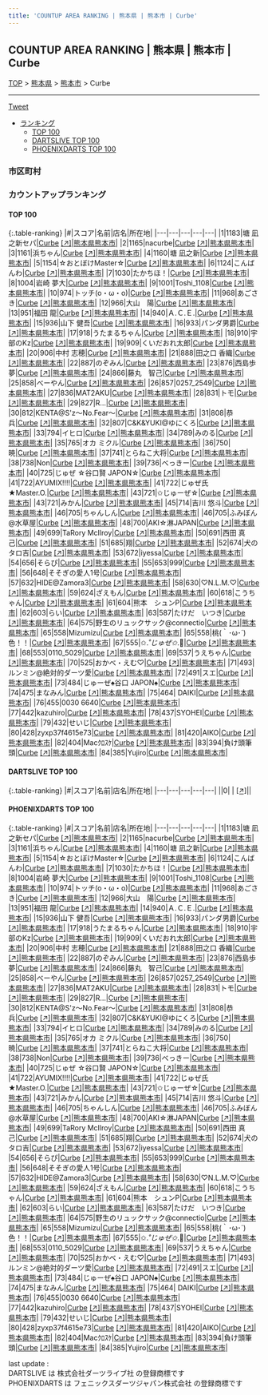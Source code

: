 ```yaml
---
title: 'COUNTUP AREA RANKING | 熊本県 | 熊本市 | Curbe'
---
```

## COUNTUP AREA RANKING | 熊本県 | 熊本市 | Curbe

[TOP](/darts/rank/) > [熊本県](/darts/rank/熊本県/) > [熊本市](/darts/rank/熊本県/熊本市/) > Curbe

___

<a href="https://twitter.com/share?ref_src=twsrc%5Etfw" data-text="COUNTUP AREA RANKING | 熊本県熊本市Curbe" class="twitter-share-button" data-hashtags="DARTSLIVE,PHOENIXDARTS,darts,ダーツ" data-show-count="false">Tweet</a>

* [ランキング](#カウントアップランキング)
    * [TOP 100](#top-100)
    * [DARTSLIVE TOP 100](#dartslive-top-100)
    * [PHOENIXDARTS TOP 100](#phoenixdarts-top-100)

### 市区町村

<ul>

</ul>

### カウントアップランキング

#### TOP 100



{:.table-ranking}
|#|スコア|名前|店名|所在地|
|---|---|---|---|---|
|1|1183|<span class="rank-name-pd">塘 凪之新セパ</span>|<a href="/darts/rank/shops/54722.html">Curbe</a> <a href="https://vs.phoenixdarts.com/jp/shop/shopDetailInfo/s_54722?s_seq=54722">[↗]</a>|<a href="/darts/rank/熊本県/熊本市">熊本県熊本市</a>|
|2|1165|<span class="rank-name-pd">nacurbe</span>|<a href="/darts/rank/shops/54722.html">Curbe</a> <a href="https://vs.phoenixdarts.com/jp/shop/shopDetailInfo/s_54722?s_seq=54722">[↗]</a>|<a href="/darts/rank/熊本県/熊本市">熊本県熊本市</a>|
|3|1161|<span class="rank-name-pd">浜ちゃん</span>|<a href="/darts/rank/shops/54722.html">Curbe</a> <a href="https://vs.phoenixdarts.com/jp/shop/shopDetailInfo/s_54722?s_seq=54722">[↗]</a>|<a href="/darts/rank/熊本県/熊本市">熊本県熊本市</a>|
|4|1160|<span class="rank-name-pd"><span class="pro-icon-pd"></span>塘 凪之新</span>|<a href="/darts/rank/shops/54722.html">Curbe</a> <a href="https://vs.phoenixdarts.com/jp/shop/shopDetailInfo/s_54722?s_seq=54722">[↗]</a>|<a href="/darts/rank/熊本県/熊本市">熊本県熊本市</a>|
|5|1154|<span class="rank-name-pd">☆おとぼけMaster☆</span>|<a href="/darts/rank/shops/54722.html">Curbe</a> <a href="https://vs.phoenixdarts.com/jp/shop/shopDetailInfo/s_54722?s_seq=54722">[↗]</a>|<a href="/darts/rank/熊本県/熊本市">熊本県熊本市</a>|
|6|1124|<span class="rank-name-pd">こんばんわ</span>|<a href="/darts/rank/shops/54722.html">Curbe</a> <a href="https://vs.phoenixdarts.com/jp/shop/shopDetailInfo/s_54722?s_seq=54722">[↗]</a>|<a href="/darts/rank/熊本県/熊本市">熊本県熊本市</a>|
|7|1030|<span class="rank-name-pd">たかちほ！</span>|<a href="/darts/rank/shops/54722.html">Curbe</a> <a href="https://vs.phoenixdarts.com/jp/shop/shopDetailInfo/s_54722?s_seq=54722">[↗]</a>|<a href="/darts/rank/熊本県/熊本市">熊本県熊本市</a>|
|8|1004|<span class="rank-name-pd"><span class="pro-icon-pd"></span>岩崎 夢大</span>|<a href="/darts/rank/shops/54722.html">Curbe</a> <a href="https://vs.phoenixdarts.com/jp/shop/shopDetailInfo/s_54722?s_seq=54722">[↗]</a>|<a href="/darts/rank/熊本県/熊本市">熊本県熊本市</a>|
|9|1001|<span class="rank-name-pd">Toshi_1108</span>|<a href="/darts/rank/shops/54722.html">Curbe</a> <a href="https://vs.phoenixdarts.com/jp/shop/shopDetailInfo/s_54722?s_seq=54722">[↗]</a>|<a href="/darts/rank/熊本県/熊本市">熊本県熊本市</a>|
|10|974|<span class="rank-name-pd">トッチ(o・ω・o)</span>|<a href="/darts/rank/shops/54722.html">Curbe</a> <a href="https://vs.phoenixdarts.com/jp/shop/shopDetailInfo/s_54722?s_seq=54722">[↗]</a>|<a href="/darts/rank/熊本県/熊本市">熊本県熊本市</a>|
|11|968|<span class="rank-name-pd">あごさき</span>|<a href="/darts/rank/shops/54722.html">Curbe</a> <a href="https://vs.phoenixdarts.com/jp/shop/shopDetailInfo/s_54722?s_seq=54722">[↗]</a>|<a href="/darts/rank/熊本県/熊本市">熊本県熊本市</a>|
|12|966|<span class="rank-name-pd">大山　陽</span>|<a href="/darts/rank/shops/54722.html">Curbe</a> <a href="https://vs.phoenixdarts.com/jp/shop/shopDetailInfo/s_54722?s_seq=54722">[↗]</a>|<a href="/darts/rank/熊本県/熊本市">熊本県熊本市</a>|
|13|951|<span class="rank-name-pd"><span class="pro-icon-pd"></span>福田 龍</span>|<a href="/darts/rank/shops/54722.html">Curbe</a> <a href="https://vs.phoenixdarts.com/jp/shop/shopDetailInfo/s_54722?s_seq=54722">[↗]</a>|<a href="/darts/rank/熊本県/熊本市">熊本県熊本市</a>|
|14|940|<span class="rank-name-pd">Ａ.Ｃ.Ｅ.</span>|<a href="/darts/rank/shops/54722.html">Curbe</a> <a href="https://vs.phoenixdarts.com/jp/shop/shopDetailInfo/s_54722?s_seq=54722">[↗]</a>|<a href="/darts/rank/熊本県/熊本市">熊本県熊本市</a>|
|15|936|<span class="rank-name-pd"><span class="pro-icon-pd"></span>山下 健吾</span>|<a href="/darts/rank/shops/54722.html">Curbe</a> <a href="https://vs.phoenixdarts.com/jp/shop/shopDetailInfo/s_54722?s_seq=54722">[↗]</a>|<a href="/darts/rank/熊本県/熊本市">熊本県熊本市</a>|
|16|933|<span class="rank-name-pd">パンダ男爵</span>|<a href="/darts/rank/shops/54722.html">Curbe</a> <a href="https://vs.phoenixdarts.com/jp/shop/shopDetailInfo/s_54722?s_seq=54722">[↗]</a>|<a href="/darts/rank/熊本県/熊本市">熊本県熊本市</a>|
|17|918|<span class="rank-name-pd">うたまるちゃん</span>|<a href="/darts/rank/shops/54722.html">Curbe</a> <a href="https://vs.phoenixdarts.com/jp/shop/shopDetailInfo/s_54722?s_seq=54722">[↗]</a>|<a href="/darts/rank/熊本県/熊本市">熊本県熊本市</a>|
|18|910|<span class="rank-name-pd">宇部のKz</span>|<a href="/darts/rank/shops/54722.html">Curbe</a> <a href="https://vs.phoenixdarts.com/jp/shop/shopDetailInfo/s_54722?s_seq=54722">[↗]</a>|<a href="/darts/rank/熊本県/熊本市">熊本県熊本市</a>|
|19|909|<span class="rank-name-pd">くいだおれ太郎</span>|<a href="/darts/rank/shops/54722.html">Curbe</a> <a href="https://vs.phoenixdarts.com/jp/shop/shopDetailInfo/s_54722?s_seq=54722">[↗]</a>|<a href="/darts/rank/熊本県/熊本市">熊本県熊本市</a>|
|20|906|<span class="rank-name-pd"><span class="pro-icon-pd"></span>中村 志穂</span>|<a href="/darts/rank/shops/54722.html">Curbe</a> <a href="https://vs.phoenixdarts.com/jp/shop/shopDetailInfo/s_54722?s_seq=54722">[↗]</a>|<a href="/darts/rank/熊本県/熊本市">熊本県熊本市</a>|
|21|888|<span class="rank-name-pd"><span class="pro-icon-pd"></span>田之口 香織</span>|<a href="/darts/rank/shops/54722.html">Curbe</a> <a href="https://vs.phoenixdarts.com/jp/shop/shopDetailInfo/s_54722?s_seq=54722">[↗]</a>|<a href="/darts/rank/熊本県/熊本市">熊本県熊本市</a>|
|22|887|<span class="rank-name-pd">のぞみん</span>|<a href="/darts/rank/shops/54722.html">Curbe</a> <a href="https://vs.phoenixdarts.com/jp/shop/shopDetailInfo/s_54722?s_seq=54722">[↗]</a>|<a href="/darts/rank/熊本県/熊本市">熊本県熊本市</a>|
|23|876|<span class="rank-name-pd">西島歩夢</span>|<a href="/darts/rank/shops/54722.html">Curbe</a> <a href="https://vs.phoenixdarts.com/jp/shop/shopDetailInfo/s_54722?s_seq=54722">[↗]</a>|<a href="/darts/rank/熊本県/熊本市">熊本県熊本市</a>|
|24|866|<span class="rank-name-pd">藤丸　智己</span>|<a href="/darts/rank/shops/54722.html">Curbe</a> <a href="https://vs.phoenixdarts.com/jp/shop/shopDetailInfo/s_54722?s_seq=54722">[↗]</a>|<a href="/darts/rank/熊本県/熊本市">熊本県熊本市</a>|
|25|858|<span class="rank-name-pd">べーやん</span>|<a href="/darts/rank/shops/54722.html">Curbe</a> <a href="https://vs.phoenixdarts.com/jp/shop/shopDetailInfo/s_54722?s_seq=54722">[↗]</a>|<a href="/darts/rank/熊本県/熊本市">熊本県熊本市</a>|
|26|857|<span class="rank-name-pd">0257_2549</span>|<a href="/darts/rank/shops/54722.html">Curbe</a> <a href="https://vs.phoenixdarts.com/jp/shop/shopDetailInfo/s_54722?s_seq=54722">[↗]</a>|<a href="/darts/rank/熊本県/熊本市">熊本県熊本市</a>|
|27|836|<span class="rank-name-pd">MAT2AKU</span>|<a href="/darts/rank/shops/54722.html">Curbe</a> <a href="https://vs.phoenixdarts.com/jp/shop/shopDetailInfo/s_54722?s_seq=54722">[↗]</a>|<a href="/darts/rank/熊本県/熊本市">熊本県熊本市</a>|
|28|831|<span class="rank-name-pd">トモ</span>|<a href="/darts/rank/shops/54722.html">Curbe</a> <a href="https://vs.phoenixdarts.com/jp/shop/shopDetailInfo/s_54722?s_seq=54722">[↗]</a>|<a href="/darts/rank/熊本県/熊本市">熊本県熊本市</a>|
|29|827|<span class="rank-name-pd">R...</span>|<a href="/darts/rank/shops/54722.html">Curbe</a> <a href="https://vs.phoenixdarts.com/jp/shop/shopDetailInfo/s_54722?s_seq=54722">[↗]</a>|<a href="/darts/rank/熊本県/熊本市">熊本県熊本市</a>|
|30|812|<span class="rank-name-pd">KENTA@S&#x27;z〜No.Fear〜</span>|<a href="/darts/rank/shops/54722.html">Curbe</a> <a href="https://vs.phoenixdarts.com/jp/shop/shopDetailInfo/s_54722?s_seq=54722">[↗]</a>|<a href="/darts/rank/熊本県/熊本市">熊本県熊本市</a>|
|31|808|<span class="rank-name-pd">恭兵</span>|<a href="/darts/rank/shops/54722.html">Curbe</a> <a href="https://vs.phoenixdarts.com/jp/shop/shopDetailInfo/s_54722?s_seq=54722">[↗]</a>|<a href="/darts/rank/熊本県/熊本市">熊本県熊本市</a>|
|32|807|<span class="rank-name-pd">C&amp;K&amp;YUKI@ゆにくろ</span>|<a href="/darts/rank/shops/54722.html">Curbe</a> <a href="https://vs.phoenixdarts.com/jp/shop/shopDetailInfo/s_54722?s_seq=54722">[↗]</a>|<a href="/darts/rank/熊本県/熊本市">熊本県熊本市</a>|
|33|794|<span class="rank-name-pd">イヒロ</span>|<a href="/darts/rank/shops/54722.html">Curbe</a> <a href="https://vs.phoenixdarts.com/jp/shop/shopDetailInfo/s_54722?s_seq=54722">[↗]</a>|<a href="/darts/rank/熊本県/熊本市">熊本県熊本市</a>|
|34|789|<span class="rank-name-pd">みのる</span>|<a href="/darts/rank/shops/54722.html">Curbe</a> <a href="https://vs.phoenixdarts.com/jp/shop/shopDetailInfo/s_54722?s_seq=54722">[↗]</a>|<a href="/darts/rank/熊本県/熊本市">熊本県熊本市</a>|
|35|765|<span class="rank-name-pd">オカ ミクル</span>|<a href="/darts/rank/shops/54722.html">Curbe</a> <a href="https://vs.phoenixdarts.com/jp/shop/shopDetailInfo/s_54722?s_seq=54722">[↗]</a>|<a href="/darts/rank/熊本県/熊本市">熊本県熊本市</a>|
|36|750|<span class="rank-name-pd">暁</span>|<a href="/darts/rank/shops/54722.html">Curbe</a> <a href="https://vs.phoenixdarts.com/jp/shop/shopDetailInfo/s_54722?s_seq=54722">[↗]</a>|<a href="/darts/rank/熊本県/熊本市">熊本県熊本市</a>|
|37|741|<span class="rank-name-pd">とらねこ大将</span>|<a href="/darts/rank/shops/54722.html">Curbe</a> <a href="https://vs.phoenixdarts.com/jp/shop/shopDetailInfo/s_54722?s_seq=54722">[↗]</a>|<a href="/darts/rank/熊本県/熊本市">熊本県熊本市</a>|
|38|738|<span class="rank-name-pd">Non</span>|<a href="/darts/rank/shops/54722.html">Curbe</a> <a href="https://vs.phoenixdarts.com/jp/shop/shopDetailInfo/s_54722?s_seq=54722">[↗]</a>|<a href="/darts/rank/熊本県/熊本市">熊本県熊本市</a>|
|39|736|<span class="rank-name-pd">べっきー</span>|<a href="/darts/rank/shops/54722.html">Curbe</a> <a href="https://vs.phoenixdarts.com/jp/shop/shopDetailInfo/s_54722?s_seq=54722">[↗]</a>|<a href="/darts/rank/熊本県/熊本市">熊本県熊本市</a>|
|40|725|<span class="rank-name-pd">じゅぜ ☆谷口賢 JAPON☆</span>|<a href="/darts/rank/shops/54722.html">Curbe</a> <a href="https://vs.phoenixdarts.com/jp/shop/shopDetailInfo/s_54722?s_seq=54722">[↗]</a>|<a href="/darts/rank/熊本県/熊本市">熊本県熊本市</a>|
|41|722|<span class="rank-name-pd">AYUMIX!!!!</span>|<a href="/darts/rank/shops/54722.html">Curbe</a> <a href="https://vs.phoenixdarts.com/jp/shop/shopDetailInfo/s_54722?s_seq=54722">[↗]</a>|<a href="/darts/rank/熊本県/熊本市">熊本県熊本市</a>|
|41|722|<span class="rank-name-pd">じゅぜ氏★Master.O.</span>|<a href="/darts/rank/shops/54722.html">Curbe</a> <a href="https://vs.phoenixdarts.com/jp/shop/shopDetailInfo/s_54722?s_seq=54722">[↗]</a>|<a href="/darts/rank/熊本県/熊本市">熊本県熊本市</a>|
|43|721|<span class="rank-name-pd">✩じゅーぜ☆</span>|<a href="/darts/rank/shops/54722.html">Curbe</a> <a href="https://vs.phoenixdarts.com/jp/shop/shopDetailInfo/s_54722?s_seq=54722">[↗]</a>|<a href="/darts/rank/熊本県/熊本市">熊本県熊本市</a>|
|43|721|<span class="rank-name-pd">みかん</span>|<a href="/darts/rank/shops/54722.html">Curbe</a> <a href="https://vs.phoenixdarts.com/jp/shop/shopDetailInfo/s_54722?s_seq=54722">[↗]</a>|<a href="/darts/rank/熊本県/熊本市">熊本県熊本市</a>|
|45|714|<span class="rank-name-pd">吉川 悠斗</span>|<a href="/darts/rank/shops/54722.html">Curbe</a> <a href="https://vs.phoenixdarts.com/jp/shop/shopDetailInfo/s_54722?s_seq=54722">[↗]</a>|<a href="/darts/rank/熊本県/熊本市">熊本県熊本市</a>|
|46|705|<span class="rank-name-pd">ちゃんしん</span>|<a href="/darts/rank/shops/54722.html">Curbe</a> <a href="https://vs.phoenixdarts.com/jp/shop/shopDetailInfo/s_54722?s_seq=54722">[↗]</a>|<a href="/darts/rank/熊本県/熊本市">熊本県熊本市</a>|
|46|705|<span class="rank-name-pd">ふみぼん@水草屋</span>|<a href="/darts/rank/shops/54722.html">Curbe</a> <a href="https://vs.phoenixdarts.com/jp/shop/shopDetailInfo/s_54722?s_seq=54722">[↗]</a>|<a href="/darts/rank/熊本県/熊本市">熊本県熊本市</a>|
|48|700|<span class="rank-name-pd">AKI☆淋JAPAN</span>|<a href="/darts/rank/shops/54722.html">Curbe</a> <a href="https://vs.phoenixdarts.com/jp/shop/shopDetailInfo/s_54722?s_seq=54722">[↗]</a>|<a href="/darts/rank/熊本県/熊本市">熊本県熊本市</a>|
|49|699|<span class="rank-name-pd">TaRory McIlroy</span>|<a href="/darts/rank/shops/54722.html">Curbe</a> <a href="https://vs.phoenixdarts.com/jp/shop/shopDetailInfo/s_54722?s_seq=54722">[↗]</a>|<a href="/darts/rank/熊本県/熊本市">熊本県熊本市</a>|
|50|691|<span class="rank-name-pd"><span class="pro-icon-pd"></span>西田 真己</span>|<a href="/darts/rank/shops/54722.html">Curbe</a> <a href="https://vs.phoenixdarts.com/jp/shop/shopDetailInfo/s_54722?s_seq=54722">[↗]</a>|<a href="/darts/rank/熊本県/熊本市">熊本県熊本市</a>|
|51|685|<span class="rank-name-pd">翔</span>|<a href="/darts/rank/shops/54722.html">Curbe</a> <a href="https://vs.phoenixdarts.com/jp/shop/shopDetailInfo/s_54722?s_seq=54722">[↗]</a>|<a href="/darts/rank/熊本県/熊本市">熊本県熊本市</a>|
|52|674|<span class="rank-name-pd">犬のタロ吉</span>|<a href="/darts/rank/shops/54722.html">Curbe</a> <a href="https://vs.phoenixdarts.com/jp/shop/shopDetailInfo/s_54722?s_seq=54722">[↗]</a>|<a href="/darts/rank/熊本県/熊本市">熊本県熊本市</a>|
|53|672|<span class="rank-name-pd">iyessa</span>|<a href="/darts/rank/shops/54722.html">Curbe</a> <a href="https://vs.phoenixdarts.com/jp/shop/shopDetailInfo/s_54722?s_seq=54722">[↗]</a>|<a href="/darts/rank/熊本県/熊本市">熊本県熊本市</a>|
|54|656|<span class="rank-name-pd">そらぴ</span>|<a href="/darts/rank/shops/54722.html">Curbe</a> <a href="https://vs.phoenixdarts.com/jp/shop/shopDetailInfo/s_54722?s_seq=54722">[↗]</a>|<a href="/darts/rank/熊本県/熊本市">熊本県熊本市</a>|
|55|653|<span class="rank-name-pd">999</span>|<a href="/darts/rank/shops/54722.html">Curbe</a> <a href="https://vs.phoenixdarts.com/jp/shop/shopDetailInfo/s_54722?s_seq=54722">[↗]</a>|<a href="/darts/rank/熊本県/熊本市">熊本県熊本市</a>|
|56|648|<span class="rank-name-pd">そそぎの愛人1号</span>|<a href="/darts/rank/shops/54722.html">Curbe</a> <a href="https://vs.phoenixdarts.com/jp/shop/shopDetailInfo/s_54722?s_seq=54722">[↗]</a>|<a href="/darts/rank/熊本県/熊本市">熊本県熊本市</a>|
|57|632|<span class="rank-name-pd">HIDE@Zamora3</span>|<a href="/darts/rank/shops/54722.html">Curbe</a> <a href="https://vs.phoenixdarts.com/jp/shop/shopDetailInfo/s_54722?s_seq=54722">[↗]</a>|<a href="/darts/rank/熊本県/熊本市">熊本県熊本市</a>|
|58|630|<span class="rank-name-pd">♡N.L.M.♡</span>|<a href="/darts/rank/shops/54722.html">Curbe</a> <a href="https://vs.phoenixdarts.com/jp/shop/shopDetailInfo/s_54722?s_seq=54722">[↗]</a>|<a href="/darts/rank/熊本県/熊本市">熊本県熊本市</a>|
|59|624|<span class="rank-name-pd">ざえもん</span>|<a href="/darts/rank/shops/54722.html">Curbe</a> <a href="https://vs.phoenixdarts.com/jp/shop/shopDetailInfo/s_54722?s_seq=54722">[↗]</a>|<a href="/darts/rank/熊本県/熊本市">熊本県熊本市</a>|
|60|618|<span class="rank-name-pd">こうちゃん</span>|<a href="/darts/rank/shops/54722.html">Curbe</a> <a href="https://vs.phoenixdarts.com/jp/shop/shopDetailInfo/s_54722?s_seq=54722">[↗]</a>|<a href="/darts/rank/熊本県/熊本市">熊本県熊本市</a>|
|61|604|<span class="rank-name-pd">熊本　シュンP</span>|<a href="/darts/rank/shops/54722.html">Curbe</a> <a href="https://vs.phoenixdarts.com/jp/shop/shopDetailInfo/s_54722?s_seq=54722">[↗]</a>|<a href="/darts/rank/熊本県/熊本市">熊本県熊本市</a>|
|62|603|<span class="rank-name-pd">らい</span>|<a href="/darts/rank/shops/54722.html">Curbe</a> <a href="https://vs.phoenixdarts.com/jp/shop/shopDetailInfo/s_54722?s_seq=54722">[↗]</a>|<a href="/darts/rank/熊本県/熊本市">熊本県熊本市</a>|
|63|587|<span class="rank-name-pd">たけだ　いつき</span>|<a href="/darts/rank/shops/54722.html">Curbe</a> <a href="https://vs.phoenixdarts.com/jp/shop/shopDetailInfo/s_54722?s_seq=54722">[↗]</a>|<a href="/darts/rank/熊本県/熊本市">熊本県熊本市</a>|
|64|575|<span class="rank-name-pd">野生のリュックサック@connectio</span>|<a href="/darts/rank/shops/54722.html">Curbe</a> <a href="https://vs.phoenixdarts.com/jp/shop/shopDetailInfo/s_54722?s_seq=54722">[↗]</a>|<a href="/darts/rank/熊本県/熊本市">熊本県熊本市</a>|
|65|558|<span class="rank-name-pd">Mizumizu</span>|<a href="/darts/rank/shops/54722.html">Curbe</a> <a href="https://vs.phoenixdarts.com/jp/shop/shopDetailInfo/s_54722?s_seq=54722">[↗]</a>|<a href="/darts/rank/熊本県/熊本市">熊本県熊本市</a>|
|65|558|<span class="rank-name-pd">桃(｀･ω･´)色！！</span>|<a href="/darts/rank/shops/54722.html">Curbe</a> <a href="https://vs.phoenixdarts.com/jp/shop/shopDetailInfo/s_54722?s_seq=54722">[↗]</a>|<a href="/darts/rank/熊本県/熊本市">熊本県熊本市</a>|
|67|555|<span class="rank-name-pd">✩.*˚じゅぜ✩*.ﾟ</span>|<a href="/darts/rank/shops/54722.html">Curbe</a> <a href="https://vs.phoenixdarts.com/jp/shop/shopDetailInfo/s_54722?s_seq=54722">[↗]</a>|<a href="/darts/rank/熊本県/熊本市">熊本県熊本市</a>|
|68|553|<span class="rank-name-pd">0110_5029</span>|<a href="/darts/rank/shops/54722.html">Curbe</a> <a href="https://vs.phoenixdarts.com/jp/shop/shopDetailInfo/s_54722?s_seq=54722">[↗]</a>|<a href="/darts/rank/熊本県/熊本市">熊本県熊本市</a>|
|69|537|<span class="rank-name-pd">うえちゃん</span>|<a href="/darts/rank/shops/54722.html">Curbe</a> <a href="https://vs.phoenixdarts.com/jp/shop/shopDetailInfo/s_54722?s_seq=54722">[↗]</a>|<a href="/darts/rank/熊本県/熊本市">熊本県熊本市</a>|
|70|525|<span class="rank-name-pd">おかべ・えむ♡</span>|<a href="/darts/rank/shops/54722.html">Curbe</a> <a href="https://vs.phoenixdarts.com/jp/shop/shopDetailInfo/s_54722?s_seq=54722">[↗]</a>|<a href="/darts/rank/熊本県/熊本市">熊本県熊本市</a>|
|71|493|<span class="rank-name-pd">ルンミン@絶対的ダーツ愛</span>|<a href="/darts/rank/shops/54722.html">Curbe</a> <a href="https://vs.phoenixdarts.com/jp/shop/shopDetailInfo/s_54722?s_seq=54722">[↗]</a>|<a href="/darts/rank/熊本県/熊本市">熊本県熊本市</a>|
|72|491|<span class="rank-name-pd">スエ</span>|<a href="/darts/rank/shops/54722.html">Curbe</a> <a href="https://vs.phoenixdarts.com/jp/shop/shopDetailInfo/s_54722?s_seq=54722">[↗]</a>|<a href="/darts/rank/熊本県/熊本市">熊本県熊本市</a>|
|73|484|<span class="rank-name-pd">じゅーぜ♠谷口 JAPON♠</span>|<a href="/darts/rank/shops/54722.html">Curbe</a> <a href="https://vs.phoenixdarts.com/jp/shop/shopDetailInfo/s_54722?s_seq=54722">[↗]</a>|<a href="/darts/rank/熊本県/熊本市">熊本県熊本市</a>|
|74|475|<span class="rank-name-pd">まなみん</span>|<a href="/darts/rank/shops/54722.html">Curbe</a> <a href="https://vs.phoenixdarts.com/jp/shop/shopDetailInfo/s_54722?s_seq=54722">[↗]</a>|<a href="/darts/rank/熊本県/熊本市">熊本県熊本市</a>|
|75|464|<span class="rank-name-pd"> DAIKI</span>|<a href="/darts/rank/shops/54722.html">Curbe</a> <a href="https://vs.phoenixdarts.com/jp/shop/shopDetailInfo/s_54722?s_seq=54722">[↗]</a>|<a href="/darts/rank/熊本県/熊本市">熊本県熊本市</a>|
|76|455|<span class="rank-name-pd">0030 6640</span>|<a href="/darts/rank/shops/54722.html">Curbe</a> <a href="https://vs.phoenixdarts.com/jp/shop/shopDetailInfo/s_54722?s_seq=54722">[↗]</a>|<a href="/darts/rank/熊本県/熊本市">熊本県熊本市</a>|
|77|442|<span class="rank-name-pd">kazuhiro</span>|<a href="/darts/rank/shops/54722.html">Curbe</a> <a href="https://vs.phoenixdarts.com/jp/shop/shopDetailInfo/s_54722?s_seq=54722">[↗]</a>|<a href="/darts/rank/熊本県/熊本市">熊本県熊本市</a>|
|78|437|<span class="rank-name-pd">SYOHEI</span>|<a href="/darts/rank/shops/54722.html">Curbe</a> <a href="https://vs.phoenixdarts.com/jp/shop/shopDetailInfo/s_54722?s_seq=54722">[↗]</a>|<a href="/darts/rank/熊本県/熊本市">熊本県熊本市</a>|
|79|432|<span class="rank-name-pd">せいじ</span>|<a href="/darts/rank/shops/54722.html">Curbe</a> <a href="https://vs.phoenixdarts.com/jp/shop/shopDetailInfo/s_54722?s_seq=54722">[↗]</a>|<a href="/darts/rank/熊本県/熊本市">熊本県熊本市</a>|
|80|428|<span class="rank-name-pd">zyxp37f4615e73</span>|<a href="/darts/rank/shops/54722.html">Curbe</a> <a href="https://vs.phoenixdarts.com/jp/shop/shopDetailInfo/s_54722?s_seq=54722">[↗]</a>|<a href="/darts/rank/熊本県/熊本市">熊本県熊本市</a>|
|81|420|<span class="rank-name-pd">AIKO</span>|<a href="/darts/rank/shops/54722.html">Curbe</a> <a href="https://vs.phoenixdarts.com/jp/shop/shopDetailInfo/s_54722?s_seq=54722">[↗]</a>|<a href="/darts/rank/熊本県/熊本市">熊本県熊本市</a>|
|82|404|<span class="rank-name-pd">Macｸﾛｽｹ</span>|<a href="/darts/rank/shops/54722.html">Curbe</a> <a href="https://vs.phoenixdarts.com/jp/shop/shopDetailInfo/s_54722?s_seq=54722">[↗]</a>|<a href="/darts/rank/熊本県/熊本市">熊本県熊本市</a>|
|83|394|<span class="rank-name-pd">負け頭筆頭</span>|<a href="/darts/rank/shops/54722.html">Curbe</a> <a href="https://vs.phoenixdarts.com/jp/shop/shopDetailInfo/s_54722?s_seq=54722">[↗]</a>|<a href="/darts/rank/熊本県/熊本市">熊本県熊本市</a>|
|84|385|<span class="rank-name-pd">Yujiro</span>|<a href="/darts/rank/shops/54722.html">Curbe</a> <a href="https://vs.phoenixdarts.com/jp/shop/shopDetailInfo/s_54722?s_seq=54722">[↗]</a>|<a href="/darts/rank/熊本県/熊本市">熊本県熊本市</a>|


#### DARTSLIVE TOP 100



{:.table-ranking}
|#|スコア|名前|店名|所在地|
|---|---|---|---|---|
||0|<span class="rank-name-dl"> </span>|<a href="/darts/rank/shops/.html"></a> <a href="">[↗]</a>|<a href="/darts/rank//"></a>|


#### PHOENIXDARTS TOP 100



{:.table-ranking}
|#|スコア|名前|店名|所在地|
|---|---|---|---|---|
|1|1183|<span class="rank-name-pd">塘 凪之新セパ</span>|<a href="/darts/rank/shops/54722.html">Curbe</a> <a href="https://vs.phoenixdarts.com/jp/shop/shopDetailInfo/s_54722?s_seq=54722">[↗]</a>|<a href="/darts/rank/熊本県/熊本市">熊本県熊本市</a>|
|2|1165|<span class="rank-name-pd">nacurbe</span>|<a href="/darts/rank/shops/54722.html">Curbe</a> <a href="https://vs.phoenixdarts.com/jp/shop/shopDetailInfo/s_54722?s_seq=54722">[↗]</a>|<a href="/darts/rank/熊本県/熊本市">熊本県熊本市</a>|
|3|1161|<span class="rank-name-pd">浜ちゃん</span>|<a href="/darts/rank/shops/54722.html">Curbe</a> <a href="https://vs.phoenixdarts.com/jp/shop/shopDetailInfo/s_54722?s_seq=54722">[↗]</a>|<a href="/darts/rank/熊本県/熊本市">熊本県熊本市</a>|
|4|1160|<span class="rank-name-pd"><span class="pro-icon-pd"></span>塘 凪之新</span>|<a href="/darts/rank/shops/54722.html">Curbe</a> <a href="https://vs.phoenixdarts.com/jp/shop/shopDetailInfo/s_54722?s_seq=54722">[↗]</a>|<a href="/darts/rank/熊本県/熊本市">熊本県熊本市</a>|
|5|1154|<span class="rank-name-pd">☆おとぼけMaster☆</span>|<a href="/darts/rank/shops/54722.html">Curbe</a> <a href="https://vs.phoenixdarts.com/jp/shop/shopDetailInfo/s_54722?s_seq=54722">[↗]</a>|<a href="/darts/rank/熊本県/熊本市">熊本県熊本市</a>|
|6|1124|<span class="rank-name-pd">こんばんわ</span>|<a href="/darts/rank/shops/54722.html">Curbe</a> <a href="https://vs.phoenixdarts.com/jp/shop/shopDetailInfo/s_54722?s_seq=54722">[↗]</a>|<a href="/darts/rank/熊本県/熊本市">熊本県熊本市</a>|
|7|1030|<span class="rank-name-pd">たかちほ！</span>|<a href="/darts/rank/shops/54722.html">Curbe</a> <a href="https://vs.phoenixdarts.com/jp/shop/shopDetailInfo/s_54722?s_seq=54722">[↗]</a>|<a href="/darts/rank/熊本県/熊本市">熊本県熊本市</a>|
|8|1004|<span class="rank-name-pd"><span class="pro-icon-pd"></span>岩崎 夢大</span>|<a href="/darts/rank/shops/54722.html">Curbe</a> <a href="https://vs.phoenixdarts.com/jp/shop/shopDetailInfo/s_54722?s_seq=54722">[↗]</a>|<a href="/darts/rank/熊本県/熊本市">熊本県熊本市</a>|
|9|1001|<span class="rank-name-pd">Toshi_1108</span>|<a href="/darts/rank/shops/54722.html">Curbe</a> <a href="https://vs.phoenixdarts.com/jp/shop/shopDetailInfo/s_54722?s_seq=54722">[↗]</a>|<a href="/darts/rank/熊本県/熊本市">熊本県熊本市</a>|
|10|974|<span class="rank-name-pd">トッチ(o・ω・o)</span>|<a href="/darts/rank/shops/54722.html">Curbe</a> <a href="https://vs.phoenixdarts.com/jp/shop/shopDetailInfo/s_54722?s_seq=54722">[↗]</a>|<a href="/darts/rank/熊本県/熊本市">熊本県熊本市</a>|
|11|968|<span class="rank-name-pd">あごさき</span>|<a href="/darts/rank/shops/54722.html">Curbe</a> <a href="https://vs.phoenixdarts.com/jp/shop/shopDetailInfo/s_54722?s_seq=54722">[↗]</a>|<a href="/darts/rank/熊本県/熊本市">熊本県熊本市</a>|
|12|966|<span class="rank-name-pd">大山　陽</span>|<a href="/darts/rank/shops/54722.html">Curbe</a> <a href="https://vs.phoenixdarts.com/jp/shop/shopDetailInfo/s_54722?s_seq=54722">[↗]</a>|<a href="/darts/rank/熊本県/熊本市">熊本県熊本市</a>|
|13|951|<span class="rank-name-pd"><span class="pro-icon-pd"></span>福田 龍</span>|<a href="/darts/rank/shops/54722.html">Curbe</a> <a href="https://vs.phoenixdarts.com/jp/shop/shopDetailInfo/s_54722?s_seq=54722">[↗]</a>|<a href="/darts/rank/熊本県/熊本市">熊本県熊本市</a>|
|14|940|<span class="rank-name-pd">Ａ.Ｃ.Ｅ.</span>|<a href="/darts/rank/shops/54722.html">Curbe</a> <a href="https://vs.phoenixdarts.com/jp/shop/shopDetailInfo/s_54722?s_seq=54722">[↗]</a>|<a href="/darts/rank/熊本県/熊本市">熊本県熊本市</a>|
|15|936|<span class="rank-name-pd"><span class="pro-icon-pd"></span>山下 健吾</span>|<a href="/darts/rank/shops/54722.html">Curbe</a> <a href="https://vs.phoenixdarts.com/jp/shop/shopDetailInfo/s_54722?s_seq=54722">[↗]</a>|<a href="/darts/rank/熊本県/熊本市">熊本県熊本市</a>|
|16|933|<span class="rank-name-pd">パンダ男爵</span>|<a href="/darts/rank/shops/54722.html">Curbe</a> <a href="https://vs.phoenixdarts.com/jp/shop/shopDetailInfo/s_54722?s_seq=54722">[↗]</a>|<a href="/darts/rank/熊本県/熊本市">熊本県熊本市</a>|
|17|918|<span class="rank-name-pd">うたまるちゃん</span>|<a href="/darts/rank/shops/54722.html">Curbe</a> <a href="https://vs.phoenixdarts.com/jp/shop/shopDetailInfo/s_54722?s_seq=54722">[↗]</a>|<a href="/darts/rank/熊本県/熊本市">熊本県熊本市</a>|
|18|910|<span class="rank-name-pd">宇部のKz</span>|<a href="/darts/rank/shops/54722.html">Curbe</a> <a href="https://vs.phoenixdarts.com/jp/shop/shopDetailInfo/s_54722?s_seq=54722">[↗]</a>|<a href="/darts/rank/熊本県/熊本市">熊本県熊本市</a>|
|19|909|<span class="rank-name-pd">くいだおれ太郎</span>|<a href="/darts/rank/shops/54722.html">Curbe</a> <a href="https://vs.phoenixdarts.com/jp/shop/shopDetailInfo/s_54722?s_seq=54722">[↗]</a>|<a href="/darts/rank/熊本県/熊本市">熊本県熊本市</a>|
|20|906|<span class="rank-name-pd"><span class="pro-icon-pd"></span>中村 志穂</span>|<a href="/darts/rank/shops/54722.html">Curbe</a> <a href="https://vs.phoenixdarts.com/jp/shop/shopDetailInfo/s_54722?s_seq=54722">[↗]</a>|<a href="/darts/rank/熊本県/熊本市">熊本県熊本市</a>|
|21|888|<span class="rank-name-pd"><span class="pro-icon-pd"></span>田之口 香織</span>|<a href="/darts/rank/shops/54722.html">Curbe</a> <a href="https://vs.phoenixdarts.com/jp/shop/shopDetailInfo/s_54722?s_seq=54722">[↗]</a>|<a href="/darts/rank/熊本県/熊本市">熊本県熊本市</a>|
|22|887|<span class="rank-name-pd">のぞみん</span>|<a href="/darts/rank/shops/54722.html">Curbe</a> <a href="https://vs.phoenixdarts.com/jp/shop/shopDetailInfo/s_54722?s_seq=54722">[↗]</a>|<a href="/darts/rank/熊本県/熊本市">熊本県熊本市</a>|
|23|876|<span class="rank-name-pd">西島歩夢</span>|<a href="/darts/rank/shops/54722.html">Curbe</a> <a href="https://vs.phoenixdarts.com/jp/shop/shopDetailInfo/s_54722?s_seq=54722">[↗]</a>|<a href="/darts/rank/熊本県/熊本市">熊本県熊本市</a>|
|24|866|<span class="rank-name-pd">藤丸　智己</span>|<a href="/darts/rank/shops/54722.html">Curbe</a> <a href="https://vs.phoenixdarts.com/jp/shop/shopDetailInfo/s_54722?s_seq=54722">[↗]</a>|<a href="/darts/rank/熊本県/熊本市">熊本県熊本市</a>|
|25|858|<span class="rank-name-pd">べーやん</span>|<a href="/darts/rank/shops/54722.html">Curbe</a> <a href="https://vs.phoenixdarts.com/jp/shop/shopDetailInfo/s_54722?s_seq=54722">[↗]</a>|<a href="/darts/rank/熊本県/熊本市">熊本県熊本市</a>|
|26|857|<span class="rank-name-pd">0257_2549</span>|<a href="/darts/rank/shops/54722.html">Curbe</a> <a href="https://vs.phoenixdarts.com/jp/shop/shopDetailInfo/s_54722?s_seq=54722">[↗]</a>|<a href="/darts/rank/熊本県/熊本市">熊本県熊本市</a>|
|27|836|<span class="rank-name-pd">MAT2AKU</span>|<a href="/darts/rank/shops/54722.html">Curbe</a> <a href="https://vs.phoenixdarts.com/jp/shop/shopDetailInfo/s_54722?s_seq=54722">[↗]</a>|<a href="/darts/rank/熊本県/熊本市">熊本県熊本市</a>|
|28|831|<span class="rank-name-pd">トモ</span>|<a href="/darts/rank/shops/54722.html">Curbe</a> <a href="https://vs.phoenixdarts.com/jp/shop/shopDetailInfo/s_54722?s_seq=54722">[↗]</a>|<a href="/darts/rank/熊本県/熊本市">熊本県熊本市</a>|
|29|827|<span class="rank-name-pd">R...</span>|<a href="/darts/rank/shops/54722.html">Curbe</a> <a href="https://vs.phoenixdarts.com/jp/shop/shopDetailInfo/s_54722?s_seq=54722">[↗]</a>|<a href="/darts/rank/熊本県/熊本市">熊本県熊本市</a>|
|30|812|<span class="rank-name-pd">KENTA@S&#x27;z〜No.Fear〜</span>|<a href="/darts/rank/shops/54722.html">Curbe</a> <a href="https://vs.phoenixdarts.com/jp/shop/shopDetailInfo/s_54722?s_seq=54722">[↗]</a>|<a href="/darts/rank/熊本県/熊本市">熊本県熊本市</a>|
|31|808|<span class="rank-name-pd">恭兵</span>|<a href="/darts/rank/shops/54722.html">Curbe</a> <a href="https://vs.phoenixdarts.com/jp/shop/shopDetailInfo/s_54722?s_seq=54722">[↗]</a>|<a href="/darts/rank/熊本県/熊本市">熊本県熊本市</a>|
|32|807|<span class="rank-name-pd">C&amp;K&amp;YUKI@ゆにくろ</span>|<a href="/darts/rank/shops/54722.html">Curbe</a> <a href="https://vs.phoenixdarts.com/jp/shop/shopDetailInfo/s_54722?s_seq=54722">[↗]</a>|<a href="/darts/rank/熊本県/熊本市">熊本県熊本市</a>|
|33|794|<span class="rank-name-pd">イヒロ</span>|<a href="/darts/rank/shops/54722.html">Curbe</a> <a href="https://vs.phoenixdarts.com/jp/shop/shopDetailInfo/s_54722?s_seq=54722">[↗]</a>|<a href="/darts/rank/熊本県/熊本市">熊本県熊本市</a>|
|34|789|<span class="rank-name-pd">みのる</span>|<a href="/darts/rank/shops/54722.html">Curbe</a> <a href="https://vs.phoenixdarts.com/jp/shop/shopDetailInfo/s_54722?s_seq=54722">[↗]</a>|<a href="/darts/rank/熊本県/熊本市">熊本県熊本市</a>|
|35|765|<span class="rank-name-pd">オカ ミクル</span>|<a href="/darts/rank/shops/54722.html">Curbe</a> <a href="https://vs.phoenixdarts.com/jp/shop/shopDetailInfo/s_54722?s_seq=54722">[↗]</a>|<a href="/darts/rank/熊本県/熊本市">熊本県熊本市</a>|
|36|750|<span class="rank-name-pd">暁</span>|<a href="/darts/rank/shops/54722.html">Curbe</a> <a href="https://vs.phoenixdarts.com/jp/shop/shopDetailInfo/s_54722?s_seq=54722">[↗]</a>|<a href="/darts/rank/熊本県/熊本市">熊本県熊本市</a>|
|37|741|<span class="rank-name-pd">とらねこ大将</span>|<a href="/darts/rank/shops/54722.html">Curbe</a> <a href="https://vs.phoenixdarts.com/jp/shop/shopDetailInfo/s_54722?s_seq=54722">[↗]</a>|<a href="/darts/rank/熊本県/熊本市">熊本県熊本市</a>|
|38|738|<span class="rank-name-pd">Non</span>|<a href="/darts/rank/shops/54722.html">Curbe</a> <a href="https://vs.phoenixdarts.com/jp/shop/shopDetailInfo/s_54722?s_seq=54722">[↗]</a>|<a href="/darts/rank/熊本県/熊本市">熊本県熊本市</a>|
|39|736|<span class="rank-name-pd">べっきー</span>|<a href="/darts/rank/shops/54722.html">Curbe</a> <a href="https://vs.phoenixdarts.com/jp/shop/shopDetailInfo/s_54722?s_seq=54722">[↗]</a>|<a href="/darts/rank/熊本県/熊本市">熊本県熊本市</a>|
|40|725|<span class="rank-name-pd">じゅぜ ☆谷口賢 JAPON☆</span>|<a href="/darts/rank/shops/54722.html">Curbe</a> <a href="https://vs.phoenixdarts.com/jp/shop/shopDetailInfo/s_54722?s_seq=54722">[↗]</a>|<a href="/darts/rank/熊本県/熊本市">熊本県熊本市</a>|
|41|722|<span class="rank-name-pd">AYUMIX!!!!</span>|<a href="/darts/rank/shops/54722.html">Curbe</a> <a href="https://vs.phoenixdarts.com/jp/shop/shopDetailInfo/s_54722?s_seq=54722">[↗]</a>|<a href="/darts/rank/熊本県/熊本市">熊本県熊本市</a>|
|41|722|<span class="rank-name-pd">じゅぜ氏★Master.O.</span>|<a href="/darts/rank/shops/54722.html">Curbe</a> <a href="https://vs.phoenixdarts.com/jp/shop/shopDetailInfo/s_54722?s_seq=54722">[↗]</a>|<a href="/darts/rank/熊本県/熊本市">熊本県熊本市</a>|
|43|721|<span class="rank-name-pd">✩じゅーぜ☆</span>|<a href="/darts/rank/shops/54722.html">Curbe</a> <a href="https://vs.phoenixdarts.com/jp/shop/shopDetailInfo/s_54722?s_seq=54722">[↗]</a>|<a href="/darts/rank/熊本県/熊本市">熊本県熊本市</a>|
|43|721|<span class="rank-name-pd">みかん</span>|<a href="/darts/rank/shops/54722.html">Curbe</a> <a href="https://vs.phoenixdarts.com/jp/shop/shopDetailInfo/s_54722?s_seq=54722">[↗]</a>|<a href="/darts/rank/熊本県/熊本市">熊本県熊本市</a>|
|45|714|<span class="rank-name-pd">吉川 悠斗</span>|<a href="/darts/rank/shops/54722.html">Curbe</a> <a href="https://vs.phoenixdarts.com/jp/shop/shopDetailInfo/s_54722?s_seq=54722">[↗]</a>|<a href="/darts/rank/熊本県/熊本市">熊本県熊本市</a>|
|46|705|<span class="rank-name-pd">ちゃんしん</span>|<a href="/darts/rank/shops/54722.html">Curbe</a> <a href="https://vs.phoenixdarts.com/jp/shop/shopDetailInfo/s_54722?s_seq=54722">[↗]</a>|<a href="/darts/rank/熊本県/熊本市">熊本県熊本市</a>|
|46|705|<span class="rank-name-pd">ふみぼん@水草屋</span>|<a href="/darts/rank/shops/54722.html">Curbe</a> <a href="https://vs.phoenixdarts.com/jp/shop/shopDetailInfo/s_54722?s_seq=54722">[↗]</a>|<a href="/darts/rank/熊本県/熊本市">熊本県熊本市</a>|
|48|700|<span class="rank-name-pd">AKI☆淋JAPAN</span>|<a href="/darts/rank/shops/54722.html">Curbe</a> <a href="https://vs.phoenixdarts.com/jp/shop/shopDetailInfo/s_54722?s_seq=54722">[↗]</a>|<a href="/darts/rank/熊本県/熊本市">熊本県熊本市</a>|
|49|699|<span class="rank-name-pd">TaRory McIlroy</span>|<a href="/darts/rank/shops/54722.html">Curbe</a> <a href="https://vs.phoenixdarts.com/jp/shop/shopDetailInfo/s_54722?s_seq=54722">[↗]</a>|<a href="/darts/rank/熊本県/熊本市">熊本県熊本市</a>|
|50|691|<span class="rank-name-pd"><span class="pro-icon-pd"></span>西田 真己</span>|<a href="/darts/rank/shops/54722.html">Curbe</a> <a href="https://vs.phoenixdarts.com/jp/shop/shopDetailInfo/s_54722?s_seq=54722">[↗]</a>|<a href="/darts/rank/熊本県/熊本市">熊本県熊本市</a>|
|51|685|<span class="rank-name-pd">翔</span>|<a href="/darts/rank/shops/54722.html">Curbe</a> <a href="https://vs.phoenixdarts.com/jp/shop/shopDetailInfo/s_54722?s_seq=54722">[↗]</a>|<a href="/darts/rank/熊本県/熊本市">熊本県熊本市</a>|
|52|674|<span class="rank-name-pd">犬のタロ吉</span>|<a href="/darts/rank/shops/54722.html">Curbe</a> <a href="https://vs.phoenixdarts.com/jp/shop/shopDetailInfo/s_54722?s_seq=54722">[↗]</a>|<a href="/darts/rank/熊本県/熊本市">熊本県熊本市</a>|
|53|672|<span class="rank-name-pd">iyessa</span>|<a href="/darts/rank/shops/54722.html">Curbe</a> <a href="https://vs.phoenixdarts.com/jp/shop/shopDetailInfo/s_54722?s_seq=54722">[↗]</a>|<a href="/darts/rank/熊本県/熊本市">熊本県熊本市</a>|
|54|656|<span class="rank-name-pd">そらぴ</span>|<a href="/darts/rank/shops/54722.html">Curbe</a> <a href="https://vs.phoenixdarts.com/jp/shop/shopDetailInfo/s_54722?s_seq=54722">[↗]</a>|<a href="/darts/rank/熊本県/熊本市">熊本県熊本市</a>|
|55|653|<span class="rank-name-pd">999</span>|<a href="/darts/rank/shops/54722.html">Curbe</a> <a href="https://vs.phoenixdarts.com/jp/shop/shopDetailInfo/s_54722?s_seq=54722">[↗]</a>|<a href="/darts/rank/熊本県/熊本市">熊本県熊本市</a>|
|56|648|<span class="rank-name-pd">そそぎの愛人1号</span>|<a href="/darts/rank/shops/54722.html">Curbe</a> <a href="https://vs.phoenixdarts.com/jp/shop/shopDetailInfo/s_54722?s_seq=54722">[↗]</a>|<a href="/darts/rank/熊本県/熊本市">熊本県熊本市</a>|
|57|632|<span class="rank-name-pd">HIDE@Zamora3</span>|<a href="/darts/rank/shops/54722.html">Curbe</a> <a href="https://vs.phoenixdarts.com/jp/shop/shopDetailInfo/s_54722?s_seq=54722">[↗]</a>|<a href="/darts/rank/熊本県/熊本市">熊本県熊本市</a>|
|58|630|<span class="rank-name-pd">♡N.L.M.♡</span>|<a href="/darts/rank/shops/54722.html">Curbe</a> <a href="https://vs.phoenixdarts.com/jp/shop/shopDetailInfo/s_54722?s_seq=54722">[↗]</a>|<a href="/darts/rank/熊本県/熊本市">熊本県熊本市</a>|
|59|624|<span class="rank-name-pd">ざえもん</span>|<a href="/darts/rank/shops/54722.html">Curbe</a> <a href="https://vs.phoenixdarts.com/jp/shop/shopDetailInfo/s_54722?s_seq=54722">[↗]</a>|<a href="/darts/rank/熊本県/熊本市">熊本県熊本市</a>|
|60|618|<span class="rank-name-pd">こうちゃん</span>|<a href="/darts/rank/shops/54722.html">Curbe</a> <a href="https://vs.phoenixdarts.com/jp/shop/shopDetailInfo/s_54722?s_seq=54722">[↗]</a>|<a href="/darts/rank/熊本県/熊本市">熊本県熊本市</a>|
|61|604|<span class="rank-name-pd">熊本　シュンP</span>|<a href="/darts/rank/shops/54722.html">Curbe</a> <a href="https://vs.phoenixdarts.com/jp/shop/shopDetailInfo/s_54722?s_seq=54722">[↗]</a>|<a href="/darts/rank/熊本県/熊本市">熊本県熊本市</a>|
|62|603|<span class="rank-name-pd">らい</span>|<a href="/darts/rank/shops/54722.html">Curbe</a> <a href="https://vs.phoenixdarts.com/jp/shop/shopDetailInfo/s_54722?s_seq=54722">[↗]</a>|<a href="/darts/rank/熊本県/熊本市">熊本県熊本市</a>|
|63|587|<span class="rank-name-pd">たけだ　いつき</span>|<a href="/darts/rank/shops/54722.html">Curbe</a> <a href="https://vs.phoenixdarts.com/jp/shop/shopDetailInfo/s_54722?s_seq=54722">[↗]</a>|<a href="/darts/rank/熊本県/熊本市">熊本県熊本市</a>|
|64|575|<span class="rank-name-pd">野生のリュックサック@connectio</span>|<a href="/darts/rank/shops/54722.html">Curbe</a> <a href="https://vs.phoenixdarts.com/jp/shop/shopDetailInfo/s_54722?s_seq=54722">[↗]</a>|<a href="/darts/rank/熊本県/熊本市">熊本県熊本市</a>|
|65|558|<span class="rank-name-pd">Mizumizu</span>|<a href="/darts/rank/shops/54722.html">Curbe</a> <a href="https://vs.phoenixdarts.com/jp/shop/shopDetailInfo/s_54722?s_seq=54722">[↗]</a>|<a href="/darts/rank/熊本県/熊本市">熊本県熊本市</a>|
|65|558|<span class="rank-name-pd">桃(｀･ω･´)色！！</span>|<a href="/darts/rank/shops/54722.html">Curbe</a> <a href="https://vs.phoenixdarts.com/jp/shop/shopDetailInfo/s_54722?s_seq=54722">[↗]</a>|<a href="/darts/rank/熊本県/熊本市">熊本県熊本市</a>|
|67|555|<span class="rank-name-pd">✩.*˚じゅぜ✩*.ﾟ</span>|<a href="/darts/rank/shops/54722.html">Curbe</a> <a href="https://vs.phoenixdarts.com/jp/shop/shopDetailInfo/s_54722?s_seq=54722">[↗]</a>|<a href="/darts/rank/熊本県/熊本市">熊本県熊本市</a>|
|68|553|<span class="rank-name-pd">0110_5029</span>|<a href="/darts/rank/shops/54722.html">Curbe</a> <a href="https://vs.phoenixdarts.com/jp/shop/shopDetailInfo/s_54722?s_seq=54722">[↗]</a>|<a href="/darts/rank/熊本県/熊本市">熊本県熊本市</a>|
|69|537|<span class="rank-name-pd">うえちゃん</span>|<a href="/darts/rank/shops/54722.html">Curbe</a> <a href="https://vs.phoenixdarts.com/jp/shop/shopDetailInfo/s_54722?s_seq=54722">[↗]</a>|<a href="/darts/rank/熊本県/熊本市">熊本県熊本市</a>|
|70|525|<span class="rank-name-pd">おかべ・えむ♡</span>|<a href="/darts/rank/shops/54722.html">Curbe</a> <a href="https://vs.phoenixdarts.com/jp/shop/shopDetailInfo/s_54722?s_seq=54722">[↗]</a>|<a href="/darts/rank/熊本県/熊本市">熊本県熊本市</a>|
|71|493|<span class="rank-name-pd">ルンミン@絶対的ダーツ愛</span>|<a href="/darts/rank/shops/54722.html">Curbe</a> <a href="https://vs.phoenixdarts.com/jp/shop/shopDetailInfo/s_54722?s_seq=54722">[↗]</a>|<a href="/darts/rank/熊本県/熊本市">熊本県熊本市</a>|
|72|491|<span class="rank-name-pd">スエ</span>|<a href="/darts/rank/shops/54722.html">Curbe</a> <a href="https://vs.phoenixdarts.com/jp/shop/shopDetailInfo/s_54722?s_seq=54722">[↗]</a>|<a href="/darts/rank/熊本県/熊本市">熊本県熊本市</a>|
|73|484|<span class="rank-name-pd">じゅーぜ♠谷口 JAPON♠</span>|<a href="/darts/rank/shops/54722.html">Curbe</a> <a href="https://vs.phoenixdarts.com/jp/shop/shopDetailInfo/s_54722?s_seq=54722">[↗]</a>|<a href="/darts/rank/熊本県/熊本市">熊本県熊本市</a>|
|74|475|<span class="rank-name-pd">まなみん</span>|<a href="/darts/rank/shops/54722.html">Curbe</a> <a href="https://vs.phoenixdarts.com/jp/shop/shopDetailInfo/s_54722?s_seq=54722">[↗]</a>|<a href="/darts/rank/熊本県/熊本市">熊本県熊本市</a>|
|75|464|<span class="rank-name-pd"> DAIKI</span>|<a href="/darts/rank/shops/54722.html">Curbe</a> <a href="https://vs.phoenixdarts.com/jp/shop/shopDetailInfo/s_54722?s_seq=54722">[↗]</a>|<a href="/darts/rank/熊本県/熊本市">熊本県熊本市</a>|
|76|455|<span class="rank-name-pd">0030 6640</span>|<a href="/darts/rank/shops/54722.html">Curbe</a> <a href="https://vs.phoenixdarts.com/jp/shop/shopDetailInfo/s_54722?s_seq=54722">[↗]</a>|<a href="/darts/rank/熊本県/熊本市">熊本県熊本市</a>|
|77|442|<span class="rank-name-pd">kazuhiro</span>|<a href="/darts/rank/shops/54722.html">Curbe</a> <a href="https://vs.phoenixdarts.com/jp/shop/shopDetailInfo/s_54722?s_seq=54722">[↗]</a>|<a href="/darts/rank/熊本県/熊本市">熊本県熊本市</a>|
|78|437|<span class="rank-name-pd">SYOHEI</span>|<a href="/darts/rank/shops/54722.html">Curbe</a> <a href="https://vs.phoenixdarts.com/jp/shop/shopDetailInfo/s_54722?s_seq=54722">[↗]</a>|<a href="/darts/rank/熊本県/熊本市">熊本県熊本市</a>|
|79|432|<span class="rank-name-pd">せいじ</span>|<a href="/darts/rank/shops/54722.html">Curbe</a> <a href="https://vs.phoenixdarts.com/jp/shop/shopDetailInfo/s_54722?s_seq=54722">[↗]</a>|<a href="/darts/rank/熊本県/熊本市">熊本県熊本市</a>|
|80|428|<span class="rank-name-pd">zyxp37f4615e73</span>|<a href="/darts/rank/shops/54722.html">Curbe</a> <a href="https://vs.phoenixdarts.com/jp/shop/shopDetailInfo/s_54722?s_seq=54722">[↗]</a>|<a href="/darts/rank/熊本県/熊本市">熊本県熊本市</a>|
|81|420|<span class="rank-name-pd">AIKO</span>|<a href="/darts/rank/shops/54722.html">Curbe</a> <a href="https://vs.phoenixdarts.com/jp/shop/shopDetailInfo/s_54722?s_seq=54722">[↗]</a>|<a href="/darts/rank/熊本県/熊本市">熊本県熊本市</a>|
|82|404|<span class="rank-name-pd">Macｸﾛｽｹ</span>|<a href="/darts/rank/shops/54722.html">Curbe</a> <a href="https://vs.phoenixdarts.com/jp/shop/shopDetailInfo/s_54722?s_seq=54722">[↗]</a>|<a href="/darts/rank/熊本県/熊本市">熊本県熊本市</a>|
|83|394|<span class="rank-name-pd">負け頭筆頭</span>|<a href="/darts/rank/shops/54722.html">Curbe</a> <a href="https://vs.phoenixdarts.com/jp/shop/shopDetailInfo/s_54722?s_seq=54722">[↗]</a>|<a href="/darts/rank/熊本県/熊本市">熊本県熊本市</a>|
|84|385|<span class="rank-name-pd">Yujiro</span>|<a href="/darts/rank/shops/54722.html">Curbe</a> <a href="https://vs.phoenixdarts.com/jp/shop/shopDetailInfo/s_54722?s_seq=54722">[↗]</a>|<a href="/darts/rank/熊本県/熊本市">熊本県熊本市</a>|


<div class="footer border-top border-gray-light mt-5 pt-3 text-right text-gray">
    last update : <span style="font-weight: italic" id="foot_last_modified"></span><br />
    DARTSLIVE は 株式会社ダーツライブ社 の登録商標です<br />
    PHOENIXDARTS は フェニックスダーツジャパン株式会社 の登録商標です<br />
</div>

<script src="https://cdnjs.cloudflare.com/ajax/libs/jquery.tablesorter/2.31.3/js/jquery.tablesorter.min.js" integrity="sha512-qzgd5cYSZcosqpzpn7zF2ZId8f/8CHmFKZ8j7mU4OUXTNRd5g+ZHBPsgKEwoqxCtdQvExE5LprwwPAgoicguNg==" crossorigin="anonymous" referrerpolicy="no-referrer"></script>
<link rel="stylesheet" href="https://cdnjs.cloudflare.com/ajax/libs/jquery.tablesorter/2.31.3/css/theme.default.min.css" integrity="sha512-wghhOJkjQX0Lh3NSWvNKeZ0ZpNn+SPVXX1Qyc9OCaogADktxrBiBdKGDoqVUOyhStvMBmJQ8ZdMHiR3wuEq8+w==" crossorigin="anonymous" referrerpolicy="no-referrer" />
<script>
$(function() {
    $(".table-ranking").tablesorter({sortList:[[0, 0]]});
    $("#foot_last_modified").text(formatDate(new Date(document.lastModified), 'yyyy-MM-dd HH:mm:ss'));
});
</script>

<script async src="https://platform.twitter.com/widgets.js" charset="utf-8"></script>